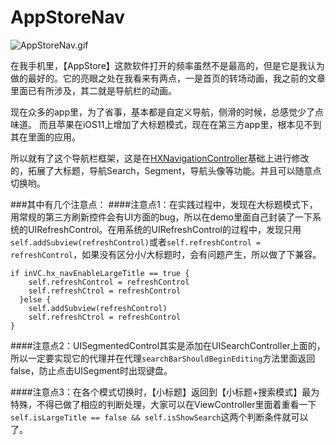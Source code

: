 # AppStoreNav



![AppStoreNav.gif](https://upload-images.jianshu.io/upload_images/3505762-73dc909530f41823.gif?imageMogr2/auto-orient/strip)



在我手机里，【AppStore】这款软件打开的频率虽然不是最高的，但是它是我认为做的最好的。它的亮眼之处在我看来有两点，一是首页的转场动画，我之前的文章里面已有所涉及，其二就是导航栏的动画。

现在众多的app里，为了省事，基本都是自定义导航，侧滑的时候，总感觉少了点味道。
而且苹果在iOS11上增加了大标题模式，现在在第三方app里，根本见不到其在里面的应用。

所以就有了这个导航栏框架，这是在[HXNavigationController](https://github.com/hxwxww/HXNavigationController)基础上进行修改的，拓展了大标题，导航Search，Segment，导航头像等功能。并且可以随意点切换哟。

###其中有几个注意点：
####注意点1：在实践过程中，发现在大标题模式下，用常规的第三方刷新控件会有UI方面的bug，所以在demo里面自己封装了一下系统的UIRefreshControl。在用系统的UIRefreshControl的过程中，发现只用```self.addSubview(refreshControl)```或者```self.refreshControl = refreshControl```，如果没有区分小/大标题时，会有问题产生，所以做了下兼容。
```
if inVC.hx_navEnableLargeTitle == true {
    self.refreshControl = refreshControl
    self.refreshCtrol = refreshControl
  }else {
    self.addSubview(refreshControl)
    self.refreshCtrol = refreshControl
}
```

####注意点2：UISegmentedControl其实是添加在UISearchController上面的，所以一定要实现它的代理并在代理```searchBarShouldBeginEditing```方法里面返回false，防止点击UISegment时出现键盘。

####注意点3：在各个模式切换时，【小标题】返回到【小标题+搜索模式】最为特殊，不得已做了相应的判断处理，大家可以在ViewController里面着重看一下```self.isLargeTitle == false && self.isShowSearch```这两个判断条件就可以了。
